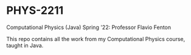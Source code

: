 # PHYS-2211
Computational Physics (Java) Spring '22: Professor Flavio Fenton

This repo contains all the work from my Computational Physics course, taught in Java.
